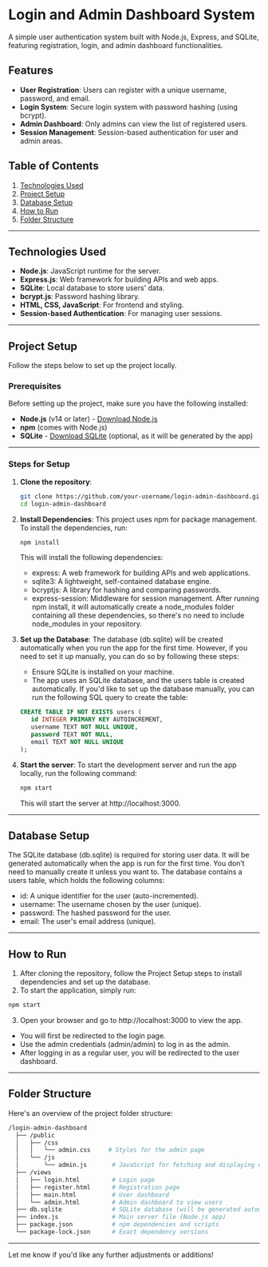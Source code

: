 # Login and Admin Dashboard System

A simple user authentication system built with Node.js, Express, and SQLite, featuring registration, login, and admin dashboard functionalities.

## Features
- **User Registration**: Users can register with a unique username, password, and email.
- **Login System**: Secure login system with password hashing (using bcrypt).
- **Admin Dashboard**: Only admins can view the list of registered users.
- **Session Management**: Session-based authentication for user and admin areas.

## Table of Contents
1. [Technologies Used](#technologies-used)
2. [Project Setup](#project-setup)
3. [Database Setup](#database-setup)
4. [How to Run](#how-to-run)
5. [Folder Structure](#folder-structure)

---

## Technologies Used

- **Node.js**: JavaScript runtime for the server.
- **Express.js**: Web framework for building APIs and web apps.
- **SQLite**: Local database to store users' data.
- **bcrypt.js**: Password hashing library.
- **HTML, CSS, JavaScript**: For frontend and styling.
- **Session-based Authentication**: For managing user sessions.

---

## Project Setup

Follow the steps below to set up the project locally.

### Prerequisites
Before setting up the project, make sure you have the following installed:
- **Node.js** (v14 or later) - [Download Node.js](https://nodejs.org/en/)
- **npm** (comes with Node.js)
- **SQLite** - [Download SQLite](https://www.sqlite.org/download.html) (optional, as it will be generated by the app)

---

### Steps for Setup

1. **Clone the repository**:

   ```bash
   git clone https://github.com/your-username/login-admin-dashboard.git
   cd login-admin-dashboard
   ```
2. **Install Dependencies**:
   This project uses npm for package management. To install the dependencies, run:
   ```bash
   npm install
   ```
   This will install the following dependencies:
   - express: A web framework for building APIs and web applications.
   - sqlite3: A lightweight, self-contained database engine.
   - bcryptjs: A library for hashing and comparing passwords.
   - express-session: Middleware for session management.
   After running npm install, it will automatically create a node_modules folder containing all these dependencies, so there's no need to include node_modules in your repository.
3. **Set up the Database**:
   The database (db.sqlite) will be created automatically when you run the app for the first time. However, if you need to set it up manually, you can do so by following these steps:
   - Ensure SQLite is installed on your machine.
   - The app uses an SQLite database, and the users table is created automatically. If you'd like to set up the database manually, you can run the following SQL query to create the table:
   ```sql
   CREATE TABLE IF NOT EXISTS users (
      id INTEGER PRIMARY KEY AUTOINCREMENT,
      username TEXT NOT NULL UNIQUE,
      password TEXT NOT NULL,
      email TEXT NOT NULL UNIQUE
   );
   ```
4. **Start the server**:
   To start the development server and run the app locally, run the following command:
   ```bash
   npm start
   ```
   This will start the server at http://localhost:3000.

---
   
## Database Setup

  The SQLite database (db.sqlite) is required for storing user data. It will be generated automatically when the app is run for the first time. You don’t need to manually create it unless    you want to.
  The database contains a users table, which holds the following columns:
  - id: A unique identifier for the user (auto-incremented).
  - username: The username chosen by the user (unique).
  - password: The hashed password for the user.
  - email: The user's email address (unique).

---

## How to Run

1. After cloning the repository, follow the Project Setup steps to install dependencies and set up the database.
2. To start the application, simply run:
  ```bash
  npm start
  ```
3. Open your browser and go to http://localhost:3000 to view the app.
  - You will first be redirected to the login page.
  - Use the admin credentials (admin/admin) to log in as the admin.
  - After logging in as a regular user, you will be redirected to the user dashboard.

---

## Folder Structure

Here's an overview of the project folder structure:
```bash
/login-admin-dashboard
  ├── /public
  │   ├── /css
  │   │   └── admin.css     # Styles for the admin page
  │   └── /js
  │       └── admin.js       # JavaScript for fetching and displaying users
  ├── /views
  │   ├── login.html         # Login page
  │   ├── register.html      # Registration page
  │   ├── main.html          # User dashboard
  │   └── admin.html         # Admin dashboard to view users
  ├── db.sqlite              # SQLite database (will be generated automatically)
  ├── index.js               # Main server file (Node.js app)
  ├── package.json           # npm dependencies and scripts
  └── package-lock.json      # Exact dependency versions
```

---

Let me know if you'd like any further adjustments or additions!
